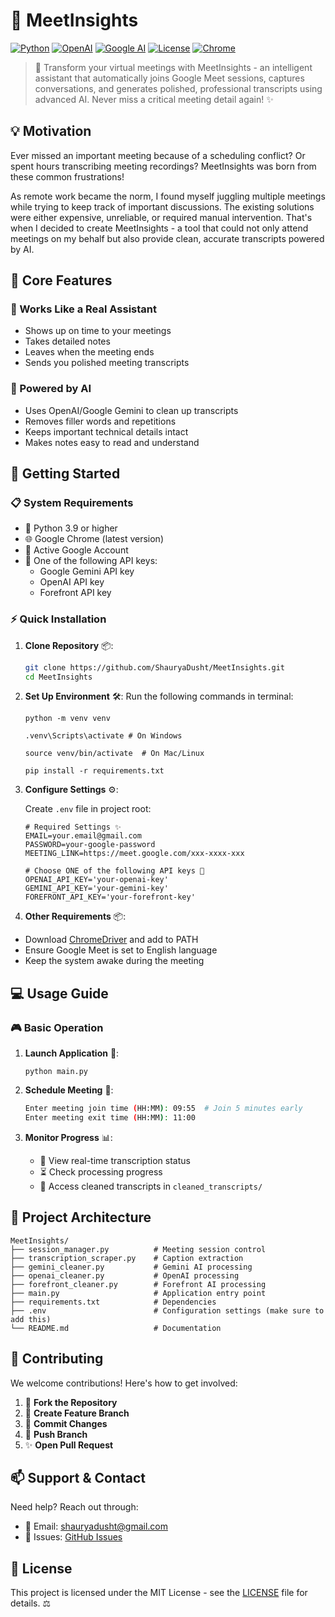 # 🎯 MeetInsights

[![Python](https://img.shields.io/badge/Python-3.9%2B-blue.svg)](https://www.python.org/)
[![OpenAI](https://img.shields.io/badge/OpenAI-API-green.svg)](https://openai.com/)
[![Google AI](https://img.shields.io/badge/Google-Gemini-red.svg)](https://deepmind.google/technologies/gemini/)
[![License](https://img.shields.io/badge/License-MIT-yellow.svg)](LICENSE)
[![Chrome](https://img.shields.io/badge/Chrome-Required-blue.svg)](https://www.google.com/chrome/)

> 🚀 Transform your virtual meetings with MeetInsights - an intelligent assistant that automatically joins Google Meet sessions, captures conversations, and generates polished, professional transcripts using advanced AI. Never miss a critical meeting detail again! ✨

## 💡 Motivation

Ever missed an important meeting because of a scheduling conflict? Or spent hours transcribing meeting recordings? MeetInsights was born from these common frustrations! 

As remote work became the norm, I found myself juggling multiple meetings while trying to keep track of important discussions. The existing solutions were either expensive, unreliable, or required manual intervention. That's when I decided to create MeetInsights - a tool that could not only attend meetings on my behalf but also provide clean, accurate transcripts powered by AI.

## 🌟 Core Features

### 🤖 Works Like a Real Assistant
- Shows up on time to your meetings
- Takes detailed notes
- Leaves when the meeting ends
- Sends you polished meeting transcripts

### 🧠 Powered by AI
- Uses OpenAI/Google Gemini to clean up transcripts
- Removes filler words and repetitions
- Keeps important technical details intact
- Makes notes easy to read and understand

## 🚀 Getting Started

### 📋 System Requirements
- 🐍 Python 3.9 or higher
- 🌐 Google Chrome (latest version)
- 📧 Active Google Account
- 🔑 One of the following API keys:
  - Google Gemini API key
  - OpenAI API key
  - Forefront API key

### ⚡ Quick Installation

1. **Clone Repository** 📦:
   ```bash
   git clone https://github.com/ShauryaDusht/MeetInsights.git
   cd MeetInsights
   ```

2. **Set Up Environment** 🛠️:
   Run the following commands in terminal:
   ```
   python -m venv venv
   ```
   ```
   .venv\Scripts\activate # On Windows
   ```
   ```
   source venv/bin/activate  # On Mac/Linux 
   ```
   ```
   pip install -r requirements.txt
   ```

3. **Configure Settings** ⚙️:

   Create `.env` file in project root:
   ```env
   # Required Settings ✨
   EMAIL=your.email@gmail.com
   PASSWORD=your-google-password
   MEETING_LINK=https://meet.google.com/xxx-xxxx-xxx

   # Choose ONE of the following API keys 🔑
   OPENAI_API_KEY='your-openai-key'
   GEMINI_API_KEY='your-gemini-key'
   FOREFRONT_API_KEY='your-forefront-key'
   ```
4. **Other Requirements** 📦:
- Download [ChromeDriver](https://chromedriver.chromium.org/downloads) and add to PATH
- Ensure Google Meet is set to English language
- Keep the system awake during the meeting

## 💻 Usage Guide

### 🎮 Basic Operation
1. **Launch Application** 🚀:
   ```
   python main.py
   ```

2. **Schedule Meeting** 📅:
   ```bash
   Enter meeting join time (HH:MM): 09:55  # Join 5 minutes early
   Enter meeting exit time (HH:MM): 11:00
   ```

3. **Monitor Progress** 📊:
   - 👀 View real-time transcription status
   - ⏳ Check processing progress
   - 📂 Access cleaned transcripts in `cleaned_transcripts/`

## 📂 Project Architecture

```
MeetInsights/
├── session_manager.py          # Meeting session control
├── transcription_scraper.py    # Caption extraction
├── gemini_cleaner.py           # Gemini AI processing
├── openai_cleaner.py           # OpenAI processing
├── forefront_cleaner.py        # Forefront AI processing
├── main.py                     # Application entry point
├── requirements.txt            # Dependencies
├── .env                        # Configuration settings (make sure to add this)
└── README.md                   # Documentation
```

## 🤝 Contributing

We welcome contributions! Here's how to get involved:

1. 🍴 **Fork the Repository**
2. 🌟 **Create Feature Branch**
3. 💾 **Commit Changes**
4. 🚀 **Push Branch**
5. ✨ **Open Pull Request**

## 📫 Support & Contact

Need help? Reach out through:
- 📧 Email: [shauryadusht@gmail.com](mailto:shauryadusht@gmail.com)
- 🎫 Issues: [GitHub Issues](https://github.com/ShauryaDusht/MeetInsights/issues)

## 📄 License

This project is licensed under the MIT License - see the [LICENSE](LICENSE) file for details. ⚖️
